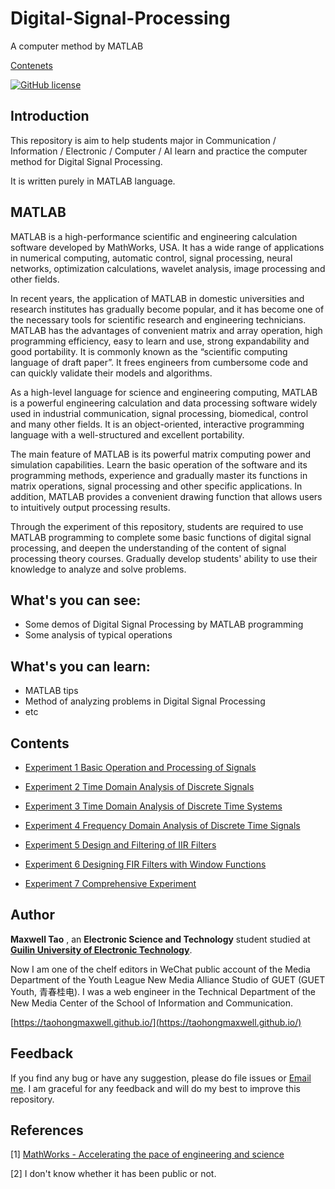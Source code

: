 # Digital-Signal-Processing

A computer method by MATLAB

[Contenets](#Contents)

[![GitHub license](https://img.shields.io/badge/license-MIT-blue.svg)](https://github.com/TaohongMaxwell/Digital-Signal-Processing/edit/master/LICENSE)

## Introduction

This repository is aim to help students major in Communication / Information / Electronic / Computer / AI learn and practice the computer method for Digital Signal Processing.

It is written purely in MATLAB language.

## MATLAB

MATLAB is a high-performance scientific and engineering calculation software developed by MathWorks, USA. It has a wide range of applications in numerical computing, automatic control, signal processing, neural networks, optimization calculations, wavelet analysis, image processing and other fields.

In recent years, the application of MATLAB in domestic universities and research institutes has gradually become popular, and it has become one of the necessary tools for scientific research and engineering technicians. MATLAB has the advantages of convenient matrix and array operation, high programming efficiency, easy to learn and use, strong expandability and good portability. It is commonly known as the “scientific computing language of draft paper”. It frees engineers from cumbersome code and can quickly validate their models and algorithms.

As a high-level language for science and engineering computing, MATLAB is a powerful engineering calculation and data processing software widely used in industrial communication, signal processing, biomedical, control and many other fields. It is an object-oriented, interactive programming language with a well-structured and excellent portability.

The main feature of MATLAB is its powerful matrix computing power and simulation capabilities. Learn the basic operation of the software and its programming methods, experience and gradually master its functions in matrix operations, signal processing and other specific applications. In addition, MATLAB provides a convenient drawing function that allows users to intuitively output processing results.

Through the experiment of this repository, students are required to use MATLAB programming to complete some basic functions of digital signal processing, and deepen the understanding of the content of signal processing theory courses. Gradually develop students' ability to use their knowledge to analyze and solve problems.

## What's you can see:

- Some demos of Digital Signal Processing by MATLAB programming
- Some analysis of typical operations

## What's you can learn:

- MATLAB tips
- Method of analyzing problems in Digital Signal Processing
- etc

## Contents

- [Experiment 1 Basic Operation and Processing of Signals](./Experiment%201%20Basic%20operation%20and%20processing%20of%20signals.md)

- [Experiment 2 Time Domain Analysis of Discrete Signals](./Experiment%202%20Time%20domain%20analysis%20of%20discrete%20signals.md) 

- [Experiment 3 Time Domain Analysis of Discrete Time Systems](./Experiment%203%20Time%20domain%20analysis%20of%20discrete%20time%20systems.md) 

- [Experiment 4 Frequency Domain Analysis of Discrete Time Signals](./Experiment%204%20Frequency%20Domain%20Analysis%20of%20Discrete%20Time%20Signals.md)

- [Experiment 5 Design and Filtering of IIR Filters](./Experiment%205%20Design%20and%20Filtering%20of%20IIR%20Filters.md)

- [Experiment 6 Designing FIR Filters with Window Functions](./Experiment%206%20Designing%20FIR%20Filters%20with%20Window%20Functions.md)

- [Experiment 7 Comprehensive Experiment](./Experiment%207%20Comprehensive%20experiment.md)

## Author

**Maxwell Tao** , an **Electronic Science and Technology** student studied at [**Guilin University of Electronic Technology**](http://www.guet.edu.cn/).

Now I am one of the chelf editors in WeChat public account of the Media Department of the Youth League New Media Alliance Studio of GUET (GUET Youth, 青春桂电). I was a web engineer in the Technical Department of the New Media Center of the School of Information and Communication.

[https://taohongmaxwell.github.io/](https://taohongmaxwell.github.io/)

## Feedback

If you find any bug or have any suggestion, please do file issues or [Email me](mailto:taohong_max@outlook.com?subject=About%20DSP%20on%20GitHub). I am graceful for any feedback and will do my best to improve this repository.

## References

[1] [MathWorks - Accelerating the pace of engineering and science](https://ww2.mathworks.cn/)

[2] I don't know whether it has been public or not.

